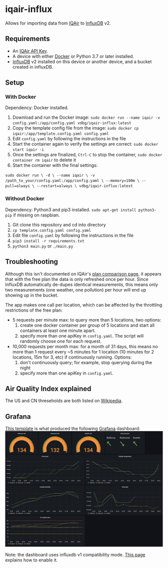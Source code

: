 # iqair-influx

Allows for importing data from [IQAir](https://www.iqair.com/) to [InfluxDB](https://www.influxdata.com/) v2.


## Requirements

- An [IQAir API Key](https://www.iqair.com/dashboard/api).
- A device with either [Docker](https://www.docker.com/) or Python 3.7 or later installed.
- [InfluxDB](https://en.wikipedia.org/wiki/InfluxDB) v2 installed on this device or another device, and a bucket created in influxDB.

## Setup

### With Docker

Dependency: Docker installed.

1. Download and run the Docker image: `sudo docker run --name iqair -v config.yaml:/app/config.yaml vdbg/iqair-influx:latest`
2. Copy the template config file from the image: `sudo docker cp iqair:/app/template.config.yaml config.yaml`
3. Edit `config.yaml` by following the instructions in the file
4. Start the container again to verify the settings are correct: `sudo docker start iqair -i`
5. Once the settings are finalized, `Ctrl-C` to stop the container, `sudo docker container rm iqair` to delete it
6. Start the container with the final settings:

``
sudo docker run \
  -d \
  --name iqair \
  -v /path_to_your/config.yaml:/app/config.yaml \
  --memory=100m \
  --pull=always \
  --restart=always \
  vdbg/iqair-influx:latest
``

### Without Docker

Dependency: Python3 and pip3 installed. `sudo apt-get install python3-pip` if missing on raspbian.

1. Git clone this repository and cd into directory
2. `cp template.config.yaml config.yaml`
3. Edit file `config.yaml` by following the instructions in the file
4. `pip3 install -r requirements.txt`
5. `python3 main.py` or `./main.py`

## Troubleshooting

Although this isn't documented on IQAir's [plan comparison page](https://www.iqair.com/air-pollution-data-api/plans), it appears that with the free plan
the data is only refreshed once per hour. Since InfluxDB automatically de-dupes identical measurements, this means only two measurements (one weather, one pollution) per hour will end up showing up in the bucket.

The app makes one call per location, which can be affected by the throttling restrictions of the free plan:
* 5 requests per minute max: to query more than 5 locations, two options:
  1. create one docker container per group of 5 locations and start all containers at least one minute apart.
  2. specify more than one apiKey in `config.yaml`. The script will randomly choose one for each request.
* 10,000 requests per month max: for a month of 31 days, this means no more than 1 request every ~5 minutes for 1 location (10 minutes for 2 locations, 15m for 3, etc) if continuously running. Options:
  1. don't continuously query; for example, stop querying during the night
  2. specify more than one apiKey in `config.yaml`.

## Air Quality Index explained

The US and CN threseholds are both listed on [Wikipedia](https://en.wikipedia.org/wiki/Air_quality_index#United_States).

## Grafana

[This template](grafana/dashboard.json) is what produced the following [Grafana](https://grafana.com/) dashboard:
![Grafana dashboard](grafana/dashboard.png)

Note: the dashboard uses influxdb v1 compatibility mode. [This page](https://www.techetio.com/2021/11/29/influxdb-v2-using-the-v1-api-for-v1-dependent-applications/) explains how to enable it.
 